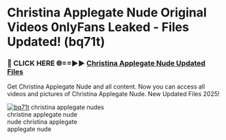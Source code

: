 # Christina Applegate Nude Original Videos 0nlyFans Leaked - Files Updated! (bq71t)

<h3>🔴 CLICK HERE 🌐==►► <a href="https://tinyurl.com/5h6xmrr3" rel="nofollow">Christina Applegate Nude Updated Files</a></h3>

Get Christina Applegate Nude and all content. Now you can access all videos and pictures of Christina Applegate Nude. New Updated Files 2025!

[![bq71t](https://i.imgur.com/KVD873Z.gif)](https://tinyurl.com/5h6xmrr3)
christina applegate nudes<br>
christine applegate nude<br>
nude christina applegate<br>
applegate nude